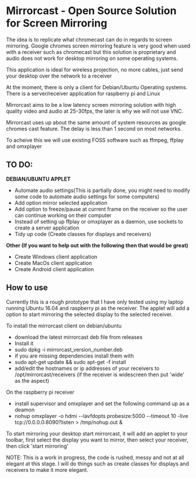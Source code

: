 <h1>Mirrorcast - Open Source Solution for Screen Mirroring</h1>

<p>The idea is to replicate what chromecast can do in regards to screen mirroring. 
Google chromes screen mirroring feature is very good when used with a receiver such as chromecast but this solution is proprietary and audio does not work for desktop mirroring on some operating systems.</p>

<p>This application is ideal for wireless projection, no more cables, just send your desktop over the network to a receiver</P>

<p>At the moment, there is only a client for Debian/Ubuntu Operating systems. There is a server/receiver application for raspberry pi and Linux</p>

<p>Mirrorcast aims to be a low latency screen mirroring solution with high quality video and audio at 25-30fps, the later is why we will not use VNC.</p>

<p>Mirrorcast uses up about the same amount of system resources as google chromes cast feature. The delay is less than 1 second on most networks.</p>

<p>To acheive this we will use existing FOSS software such as ffmpeg, ffplay and omxplayer</p>

<h2>TO DO:</h2>

<b>DEBIAN/UBUNTU APPLET</b>
<ul><li>Automate audio settings(This is partially done, you might need to modify some code to automate audio settings for some computers)</li>
<li>Add option mirror selected application</li>
<li>Add option to freeze/pause at current frame on the receiver so the user can continue working on their computer</li>
<li>Instead of setting up ffplay or omxplayer as a daemon, use sockets to create a server application</li>
<li>Tidy up code (Create classes for displays and receivers)</li></ul>

<b>Other (If you want to help out with the following then that would be great)</b>
<ul><li>Create Windows client application</li>
<li>Create MacOs client application</li>
<li>Create Android client application</li></ul>

<h2>How to use</h2>

<p>Currently this is a rough prototype that I have only tested using my laptop running Ubuntu 16.04 and raspberry pi as the receiver. The applet will add a option to start mirroring the selected display to the selected receiver.</p>

<p>To install the mirrorcast client on debian/ubuntu<ul>
<li>download the latest mirrorcast deb file from releases</li>
<li>Install it</li>
<li>sudo dpkg -i mirrorcast_version_number.deb</li>
<li>if you are missing dependencies install them with</li>
<li>sudo apt-get update && sudo apt-get -f install</li>
<li>add/edit the hostnames or ip addresses of your receivers to /opt/mirrorcast/receivers (if the receiver is widescreen then put 'wide' as the aspect)</li></ul></p>

<p>On the raspberry pi receiver<ul>
<li>install supervisor and omxplayer and set the following command up as a deamon</li>
<li>nohup omxplayer -o hdmi --lavfdopts probesize:5000 --timeout 10 -live tcp://0.0.0.0:8090?listen > /tmp/nohup.out &</li>
</ul></p>

<p>To start mirroring your desktop start mirrorcast, it will add an applet to your toolbar, first select the display you want to mirror, then select your receiver, then click 'start mirroring'</p>

<p>NOTE: This is a work in progress, the code is rushed, messy and not at all elegant at this stage. I will do things such as create classes for displays and receivers to make it more elegant. </p>
